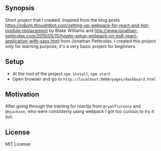 ## Synopsis

Short project that I created. Inspired from the blog posts https://robots.thoughtbot.com/setting-up-webpack-for-react-and-hot-module-replacement by Blake Williams and  http://www.jonathan-petitcolas.com/2015/05/15/howto-setup-webpack-on-es6-react-application-with-sass.html from Jonathan Petitcolas. I created this project only for learning purpose, it's a very basic project for beginners.

## Setup

* At the root of the project `npm install`, `npm start`
* Open browser and go to `http://localhost:8080/pages/dashboard.html`

## Motivation

After going through the training for reactjs from `@ryanflorence` and `@mjackson`, who were consistenly using webpack I got too curious to try it out.

## License

MIT License
